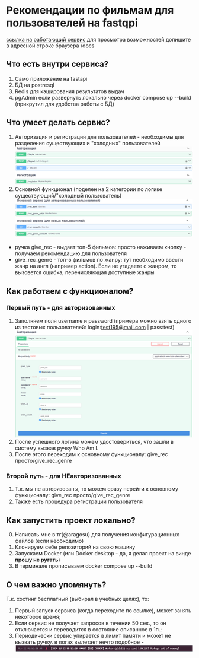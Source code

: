 # Рекомендации по фильмам для пользователей на fastqpi
[ссылка на работающий сервис](https://api-docker-4ked.onrender.com)
для просмотра возможностей допишите в адресной строке браузера /docs

## Что есть внутри сервиса?
1. Само приложение на fastapi
2. БД на postresql
3. Redis для кэширования результатов выдач
4. pgAdmin если развернуть локально через docker compose up --build (прикрутил для удобства работы с БД)

## Что умеет делать сервис?
1. Авторизация и регистрация для пользователей - необходимы для разделения существующих и "холодных" пользователей 
![img_auth.png](example_pic/img_auth.png)
2. Основной функционал (поделен на 2 категории по логике существующий/"холодный пользователь)
![img_main.png](example_pic/img_main.png)    
* ручка give_rec - выдает топ-5 фильмов: просто наживаем кнопку - получаем рекомендацию для пользователя
* give_rec_genre - топ-5 фильмов по жанру: тут необходимо ввести жанр на англ (например action).
Если не угадаете с жанром, то вызовется ошибка, перечисляющая доступные жанры

## Как работаем с функционалом?
### Первый путь - для авторизованных
1. Заполняем поля username и password (примера можно взять одного из тестовых пользователей: login:test195@mail.com | pass:test)
![img_0_auth_user.png](example_pic/img_0_auth_user.png)
2. После успешного логина можем удостовериться, что зашли в систему вызвав ручку Who Am I.
3. После этого переходим к основному функционалу: give_rec просто/give_rec_genre

### Второй путь - для НЕавторизованных
1. Т.к. мы не авторизованы, то можем сразу перейти к основному функционалу: give_rec просто/give_rec_genre
2. Также есть процедура регистрации пользователя


## Как запустить проект локально?
0. Написать мне в тг(@aragosu) для получения конфигурационных файлов (если необходимо) 
1. Клонируем себе репозиторий на свою машину
2. Запускаем Docker (или Docker desktop - да, я делал проект на винде **прошу не ругать**)
3. В терминале прописываем docker compose up --build


## О чем важно упомянуть?
Т.к. хостинг бесплатный (выбирал в учебных целях), то:
1. Первый запуск сервиса (когда переходите по ссылке), может занять некоторое время;
2. Если сервис не получает запросов в течении 50 сек., то он отключается и переводится в состояние описанное в 1п.;
3. Периодически сервис упирается в лимит памяти и может не вызвать ручку.
в логах вылетает нечто подобное - ![img.png](example_pic/img_out_of_memory.png)
